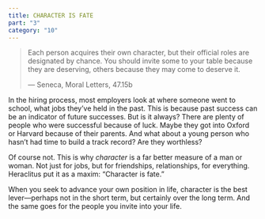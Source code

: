 ```yaml
---
title: CHARACTER IS FATE
part: "3"
category: "10"
---
```


> Each person acquires their own character, but their official roles are designated by chance. You should invite some to your table because they are deserving, others because they may come to deserve it.
>
> — Seneca, Moral Letters, 47.15b

In the hiring process, most employers look at where someone went to school, what jobs they’ve held in the past. This is because past success can be an indicator of future successes. But is it always? There are plenty of people who were successful because of luck. Maybe they got into Oxford or Harvard because of their parents. And what about a young person who hasn’t had time to build a track record? Are they worthless?

Of course not. This is why _character_ is a far better measure of a man or woman. Not just for jobs, but for friendships, relationships, for everything. Heraclitus put it as a maxim: “Character is fate.”

When you seek to advance your own position in life, character is the best lever—perhaps not in the short term, but certainly over the long term. And the same goes for the people you invite into your life.
